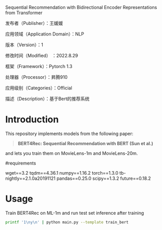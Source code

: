 Sequential Recommendation with Bidirectional Encoder Representations from Transformer

发布者（Publisher）：王媛媛

应用领域（Application Domain）：NLP

版本（Version）：1

修改时间（Modified） ：2022.8.29

框架（Framework）：Pytorch 1.3

处理器（Processor）：昇腾910

应用级别（Categories）：Official

描述（Description）：基于Bert的推荐系统

# Introduction

This repository implements models from the following paper:

> **BERT4Rec: Sequential Recommendation with BERT (Sun et al.)**  

and lets you train them on MovieLens-1m and MovieLens-20m.

#requirements

wget==3.2
tqdm==4.36.1
numpy==1.16.2
torch==1.3.0
tb-nightly==2.1.0a20191121
pandas==0.25.0
scipy==1.3.2
future==0.18.2

# Usage

Train BERT4Rec on ML-1m and run test set inference after training

   ```bash
   printf '1\ny\n' | python main.py --template train_bert
   ```



  

